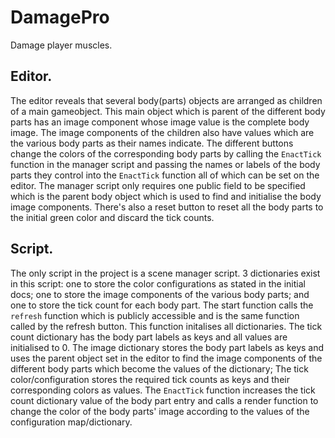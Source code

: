 # DamagePro
Damage player muscles.

## Editor.
The editor reveals that several body(parts) objects are arranged as children of a main gameobject.
This main object which is parent of the different body parts has an image component whose image value is the complete body image.
The image components of the children also have values which are the various body parts as their names indicate.
The different buttons change the colors of the corresponding body parts by calling the `EnactTick` function in the manager script and passing the names or labels of the body parts they control into the `EnactTick` function all of which can be set on the editor.
The manager script only requires one public field to be specified which is the parent body object which is used to find and initialise the body image components. 
There's also a reset button to reset all the body parts to the initial green color and discard the tick counts.

## Script.
The only script in the project is a scene manager script. 3 dictionaries exist in this script: one to store the color configurations as stated in the initial docs; one to store the image components of the various body parts; and one to store the tick count for each body part.
The start function calls the `refresh` function which is publicly accessible and is the same function called by the refresh button. This function initalises all dictionaries. The tick count dictionary has the body part labels as keys and all values are initialised to 0.
The image dictionary stores the body part labels as keys and uses the parent object set in the editor to find the image components of the different body parts which become the values of the dictionary; The tick color/configuration stores the required tick counts as keys and their corresponding colors as values.
The `EnactTick` function increases the tick count dictionary value of the body part entry and calls a render function to change the color of the body parts' image according to the values of the configuration map/dictionary.
